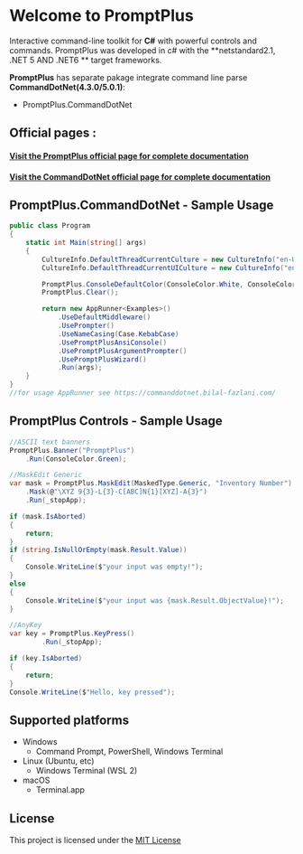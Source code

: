 # **Welcome to PromptPlus**

Interactive command-line  toolkit for **C#** with powerful controls and commands.
PromptPlus was developed in c# with the **netstandard2.1, .NET 5 AND .NET6 ** target frameworks.

**PromptPlus** has separate pakage integrate command line parse **CommandDotNet(4.3.0/5.0.1)**:
- PromptPlus.CommandDotNet

## **Official pages** :

#### **[Visit the PromptPlus official page for complete documentation](https://fracerqueira.github.io/PromptPlus)**

#### **[Visit the CommandDotNet official page for complete documentation](https://commanddotnet.bilal-fazlani.com)**

## **PromptPlus.CommandDotNet - Sample Usage**

```csharp
public class Program
{
    static int Main(string[] args)
    {
        CultureInfo.DefaultThreadCurrentCulture = new CultureInfo("en-US");
        CultureInfo.DefaultThreadCurrentUICulture = new CultureInfo("en-US");

        PromptPlus.ConsoleDefaultColor(ConsoleColor.White, ConsoleColor.Black);
        PromptPlus.Clear();

        return new AppRunner<Examples>()
            .UseDefaultMiddleware()
            .UsePrompter()
            .UseNameCasing(Case.KebabCase)
            .UsePromptPlusAnsiConsole()
            .UsePromptPlusArgumentPrompter()
            .UsePromptPlusWizard()
            .Run(args);
    }
}
//for usage AppRunner see https://commanddotnet.bilal-fazlani.com/
```

## **PromptPlus Controls - Sample Usage**

```csharp
//ASCII text banners
PromptPlus.Banner("PromptPlus")
    .Run(ConsoleColor.Green);

//MaskEdit Generic
var mask = PromptPlus.MaskEdit(MaskedType.Generic, "Inventory Number")
    .Mask(@"\XYZ 9{3}-L{3}-C[ABC]N{1}[XYZ]-A{3}")
    .Run(_stopApp);

if (mask.IsAborted)
{
    return;
}
if (string.IsNullOrEmpty(mask.Result.Value))
{
    Console.WriteLine($"your input was empty!");
}
else
{
    Console.WriteLine($"your input was {mask.Result.ObjectValue}!");
}

//AnyKey
var key = PromptPlus.KeyPress()
        .Run(_stopApp);

if (key.IsAborted)
{
    return;
}
Console.WriteLine($"Hello, key pressed");
```

## **Supported platforms**

- Windows
    - Command Prompt, PowerShell, Windows Terminal
- Linux (Ubuntu, etc)
    - Windows Terminal (WSL 2)
- macOS
    - Terminal.app

## **License**

This project is licensed under the [MIT License](https://github.com/FRACerqueira/PromptPlus/blob/master/LICENSE)


